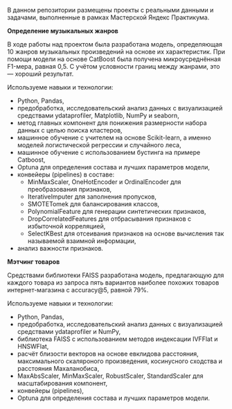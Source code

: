 В данном репозитории размещены проекты с реальными данными и задачами, выполненные в рамках Мастерской Яндекс Практикума.

**Определение музыкальных жанров**

В ходе работы над проектом была разработана модель, определяющая 10 жанров музыкальных произведений на основе их характеристик. При помощи модели на основе CatBoost была получена микроусреднённая F1-мера, равная 0,5. С учётом условности границ между жанрами, это — хороший результат.

Используеме навыки и технологии:

* Python, Pandas,
* предобработка, исследовательский анализ данных с визуализацией средствами ydataprofiler, Matplotlib, NumPy и seaborn,
* метод главных компонент для понижения размерности набора данных с целью поиска кластеров,
* машинное обучение с учителем на основе Scikit-learn, а именно моделей логистической регрессии и случайного леса,
* машинное обучение с использованием бустинга на примере Catboost,
* Optuna для определения состава и лучших параметров модели,
* конвейеры (pipelines) в составе:
    * MinMaxScaler, OneHotEncoder и OrdinalEncoder для преобразования признаков,
    * IterativeImputer для заполнения пропусков,
    * SMOTETomek для балансирования классов,
    * PolynomialFeature для генерации синтетических признаков,
    * DropCorrelatedFeatures для отбрасывания признаков с избыточной корреляцией,
    * SelectKBest для отсеивания признаков на основе вычисления так называемой взаимной информации,
* анализ важности признаков.

**Мэтчинг товаров**

Средствами библиотеки FAISS разработана модель, предлагающую для каждого товара из запроса пять вариантов наиболее похожих товаров интернет-магазина с accuracy@5, равной 79%.

Используеме навыки и технологии:

* Python, Pandas,
* предобработка, исследовательский анализ данных с визуализацией средствами ydataprofiler и NumPy,
* библиотека FAISS с использованием методов индексации IVFFlat и HNSWFlat,
* расчёт близости векторов на основе евклидова расстояния, максимального скаляроного произведения, косинусного сходства и расстояния Махаланобиса,
* MaxAbsScaler, MinMaxScaler, RobustScaler, StandardScaler для масштабирования компонент,
* конвейеры (pipelines),
* Optuna для определения состава и лучших параметров модели.
